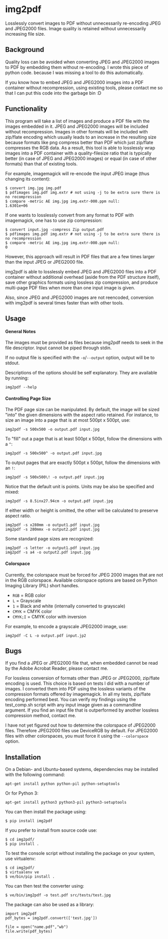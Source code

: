 img2pdf
=======

Losslessly convert images to PDF without unnecessarily re-encoding JPEG and
JPEG2000 files.  Image quality is retained without unnecessarily increasing
file size.

Background
----------

Quality loss can be avoided when converting JPEG and JPEG2000 images to
PDF by embedding them without re-encoding.  I wrote this piece of python code.
because I was missing a tool to do this automatically.

If you know how to embed JPEG and JPEG2000 images into a PDF container without
recompression, using existing tools, please contact me so that I can put this
code into the garbage bin :D

Functionality
-------------

This program will take a list of images and produce a PDF file with the images
embedded in it.  JPEG and JPEG2000 images will be included without
recompression.  Images in other formats will be included with zip/flate
encoding which usually leads to an increase in the resulting size because
formats like png compress better than PDF which just zip/flate compresses the
RGB data.  As a result, this tool is able to losslessly wrap images into a PDF
container with a quality-filesize ratio that is typically better (in case of
JPEG and JPEG2000 images) or equal (in case of other formats) than that of
existing tools.

For example, imagemagick will re-encode the input JPEG image (thus changing
its content):

	$ convert img.jpg img.pdf
	$ pdfimages img.pdf img.extr # not using -j to be extra sure there is no recompression
	$ compare -metric AE img.jpg img.extr-000.ppm null:
	1.6301e+06

If one wants to losslessly convert from any format to PDF with
imagemagick, one has to use zip compression:

	$ convert input.jpg -compress Zip output.pdf
	$ pdfimages img.pdf img.extr # not using -j to be extra sure there is no recompression
	$ compare -metric AE img.jpg img.extr-000.ppm null:
	0

However, this approach will result in PDF files that are a few times larger
than the input JPEG or JPEG2000 file.

img2pdf is able to losslessly embed JPEG and JPEG2000 files into a PDF
container without additional overhead (aside from the PDF structure itself),
save other graphics formats using lossless zip compression,
and produce multi-page PDF files when more than one input image is given.

Also, since JPEG and JPEG2000 images are not reencoded, conversion  with
img2pdf is several times faster than with other tools.


Usage
-----

#### General Notes

The images must be provided as files because img2pdf needs to seek
in the file descriptor.  Input cannot be piped through stdin.

If no output file is specified with the `-o`/`--output` option,
output will be to stdout.

Descriptions of the options should be self explanatory.
They are available by running:

	img2pdf --help


#### Controlling Page Size

The PDF page size can be manipulated.  By default, the image will be sized "into" the given dimensions with the aspect ratio retained.  For instance, to size an image into a page that is at most 500pt x 500pt, use:

	img2pdf -s 500x500 -o output.pdf input.jpg

To "fill" out a page that is at least 500pt x 500pt, follow the dimensions with a `^`:

	img2pdf -s 500x500^ -o output.pdf input.jpg

To output pages that are exactly 500pt x 500pt, follow the dimensions with an `!`:

	img2pdf -s 500x500\! -o output.pdf input.jpg

Notice that the default unit is points.  Units may be also be specified and mixed:

	img2pdf -s 8.5inx27.94cm -o output.pdf input.jpg

If either width or height is omitted, the other will be calculated
to preserve aspect ratio.

	img2pdf -s x280mm -o output1.pdf input.jpg
	img2pdf -s 280mmx -o output2.pdf input.jpg

Some standard page sizes are recognized:

	img2pdf -s letter -o output1.pdf input.jpg
	img2pdf -s a4 -o output2.pdf input.jpg

#### Colorspace

Currently, the colorspace must be forced for JPEG 2000 images that are
not in the RGB colorspace.  Available colorspace options are based on
Python Imaging Library (PIL) short handles.

 * `RGB` = RGB color
 * `L` = Grayscale
 * `1` = Black and white (internally converted to grayscale)
 * `CMYK` = CMYK color
 * `CMYK;I` = CMYK color with inversion

For example, to encode a grayscale JPEG2000 image, use:

	img2pdf -C L -o output.pdf input.jp2

Bugs
----

If you find a JPEG or JPEG2000 file that, when embedded cannot be read
by the Adobe Acrobat Reader, please contact me.

For lossless conversion of formats other than JPEG or JPEG2000, zip/flate
encoding is used.  This choice is based on tests I did with a number of images.
I converted them into PDF using the lossless variants of the compression
formats offered by imagemagick.  In all my tests, zip/flate encoding performed
best.  You can verify my findings using the test_comp.sh script with any input
image given as a commandline argument.  If you find an input file that is
outperformed by another lossless compression method, contact me.

I have not yet figured out how to determine the colorspace of JPEG2000 files.
Therefore JPEG2000 files use DeviceRGB by default. For JPEG2000 files with
other colorspaces, you must force it using the `--colorspace` option.

Installation
------------

On a Debian- and Ubuntu-based systems, dependencies may be installed
with the following command:

	apt-get install python python-pil python-setuptools

Or for Python 3:

	apt-get install python3 python3-pil python3-setuptools

You can then install the package using:

	$ pip install img2pdf

If you prefer to install from source code use:

	$ cd img2pdf/
	$ pip install .

To test the console script without installing the package on your system,
use virtualenv:

	$ cd img2pdf/
	$ virtualenv ve
	$ ve/bin/pip install .

You can then test the converter using:

	$ ve/bin/img2pdf -o test.pdf src/tests/test.jpg

The package can also be used as a library:

	import img2pdf
	pdf_bytes = img2pdf.convert(['test.jpg'])

	file = open("name.pdf","wb")
	file.write(pdf_bytes)
